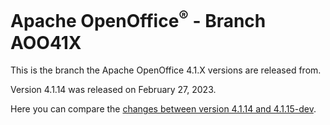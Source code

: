# Apache OpenOffice<sup>®</sup> - Branch AOO41X

This is the branch the Apache OpenOffice 4.1.X versions are released from.

Version 4.1.14 was released on February 27, 2023.

Here you can compare the [changes between version 4.1.14 and 4.1.15-dev](https://github.com/apache/openoffice/compare/AOO4114-GA...AOO41X).
